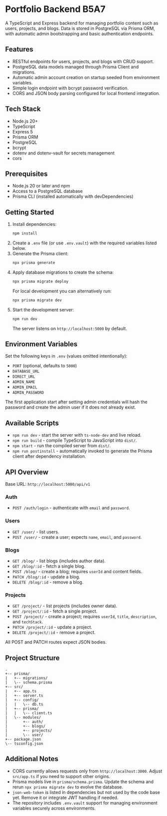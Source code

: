 # Portfolio Backend B5A7

A TypeScript and Express backend for managing portfolio content such as users, projects, and blogs. Data is stored in PostgreSQL via Prisma ORM, with automatic admin bootstrapping and basic authentication endpoints.

## Features
- RESTful endpoints for users, projects, and blogs with CRUD support.
- PostgreSQL data models managed through Prisma Client and migrations.
- Automatic admin account creation on startup seeded from environment variables.
- Simple login endpoint with bcrypt password verification.
- CORS and JSON body parsing configured for local frontend integration.

## Tech Stack
- Node.js 20+
- TypeScript
- Express 5
- Prisma ORM
- PostgreSQL
- bcrypt
- dotenv and dotenv-vault for secrets management
- cors

## Prerequisites
- Node.js 20 or later and npm
- Access to a PostgreSQL database
- Prisma CLI (installed automatically with devDependencies)

## Getting Started
1. Install dependencies:
   ```bash
   npm install
   ```
2. Create a `.env` file (or use `.env.vault`) with the required variables listed below.
3. Generate the Prisma client:
   ```bash
   npx prisma generate
   ```
4. Apply database migrations to create the schema:
   ```bash
   npx prisma migrate deploy
   ```
   For local development you can alternatively run:
   ```bash
   npx prisma migrate dev
   ```
5. Start the development server:
   ```bash
   npm run dev
   ```
   The server listens on `http://localhost:5000` by default.

## Environment Variables
Set the following keys in `.env` (values omitted intentionally):
- `PORT` (optional, defaults to `5000`)
- `DATABASE_URL`
- `DIRECT_URL`
- `ADMIN_NAME`
- `ADMIN_EMAIL`
- `ADMIN_PASSWORD`

The first application start after setting admin credentials will hash the password and create the admin user if it does not already exist.

## Available Scripts
- `npm run dev` - start the server with `ts-node-dev` and live reload.
- `npm run build` - compile TypeScript to JavaScript into `dist/`.
- `npm start` - run the compiled server from `dist/`.
- `npm run postinstall` - automatically invoked to generate the Prisma client after dependency installation.

## API Overview
Base URL: `http://localhost:5000/api/v1`

### Auth
- `POST /auth/login` - authenticate with `email` and `password`.

### Users
- `GET /user/` - list users.
- `POST /user/` - create a user; expects `name`, `email`, and `password`.

### Blogs
- `GET /blog/` - list blogs (includes author data).
- `GET /blog/:id` - fetch a single blog.
- `POST /blog/` - create a blog; requires `userId` and content fields.
- `PATCH /blog/:id` - update a blog.
- `DELETE /blog/:id` - remove a blog.

### Projects
- `GET /project/` - list projects (includes owner data).
- `GET /project/:id` - fetch a single project.
- `POST /project/` - create a project; requires `userId`, `title`, `description`, and `techStack`.
- `PATCH /project/:id` - update a project.
- `DELETE /project/:id` - remove a project.

All POST and PATCH routes expect JSON bodies.

## Project Structure
```
.
+-- prisma/
|   +-- migrations/
|   \-- schema.prisma
+-- src/
|   +-- app.ts
|   +-- server.ts
|   +-- config/
|   |   \-- db.ts
|   +-- prisma/
|   |   \-- client.ts
|   \-- modules/
|       +-- auth/
|       +-- blogs/
|       +-- projects/
|       \-- user/
+-- package.json
\-- tsconfig.json
```

## Additional Notes
- CORS currently allows requests only from `http://localhost:3000`. Adjust `src/app.ts` if you need to support other origins.
- Prisma models live in `prisma/schema.prisma`. Update the schema and rerun `npx prisma migrate dev` to evolve the database.
- `json-web-token` is listed in dependencies but not used by the code base yet. Remove it or integrate JWT handling if needed.
- The repository includes `.env.vault` support for managing environment variables securely across environments.

